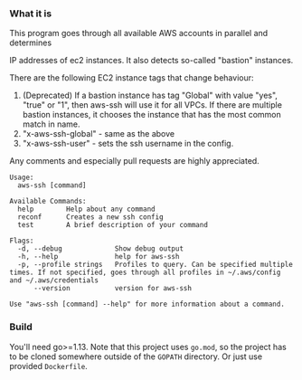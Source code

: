 ### What it is

This program goes through all available AWS accounts in parallel and determines

IP addresses of ec2 instances. It also detects so-called "bastion" instances.

There are the following EC2 instance tags that change behaviour:

1. (Deprecated) If a bastion instance has tag "Global" with value "yes", "true" or "1", then aws-ssh will use it for all VPCs. If there are multiple bastion instances, it chooses the instance that has the most common match in name.
2. "x-aws-ssh-global" - same as the above
3. "x-aws-ssh-user" - sets the ssh username in the config.

Any comments and especially pull requests are highly appreciated.

```
Usage:
  aws-ssh [command]

Available Commands:
  help        Help about any command
  reconf      Creates a new ssh config
  test        A brief description of your command

Flags:
  -d, --debug             Show debug output
  -h, --help              help for aws-ssh
  -p, --profile strings   Profiles to query. Can be specified multiple times. If not specified, goes through all profiles in ~/.aws/config and ~/.aws/credentials
      --version           version for aws-ssh

Use "aws-ssh [command] --help" for more information about a command.
```

### Build

You'll need go>=1.13. Note that this project uses `go.mod`, so the project has to be cloned somewhere outside of the `GOPATH` directory.
Or just use provided `Dockerfile`.
